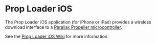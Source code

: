 Prop Loader iOS
===============
The Prop Loader iOS application (for iPhone or iPad) provides a wireless download interface to a [Parallax Propeller microcontroller](http://www.parallax.com/microcontrollers/propeller).  

See the [Prop Loader iOS Wiki](https://github.com/parallaxinc/Prop-Loader_iOS/wiki) for more information.

